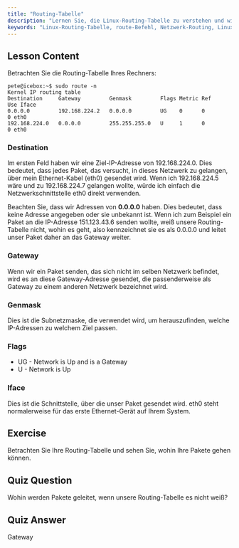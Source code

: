 ```yaml
---
title: "Routing-Tabelle"
description: "Lernen Sie, die Linux-Routing-Tabelle zu verstehen und wie Pakete mit dem route-Befehl geroutet werden. Erkunden Sie Ziele, Gateways und Schnittstellen für Netzwerk-Grundlagen."
keywords: "Linux-Routing-Tabelle, route-Befehl, Netzwerk-Routing, Linux-Netzwerk, Linux für Anfänger, Linux-Tutorial, Netzwerk-Anleitung"
---
```


## Lesson Content

Betrachten Sie die Routing-Tabelle Ihres Rechners:

```plaintext
pete@icebox:~$ sudo route -n
Kernel IP routing table
Destination     Gateway         Genmask         Flags Metric Ref    Use Iface
0.0.0.0         192.168.224.2   0.0.0.0         UG    0      0        0 eth0
192.168.224.0   0.0.0.0         255.255.255.0   U     1      0        0 eth0
```

### Destination

Im ersten Feld haben wir eine Ziel-IP-Adresse von 192.168.224.0. Dies bedeutet, dass jedes Paket, das versucht, in dieses Netzwerk zu gelangen, über mein Ethernet-Kabel (eth0) gesendet wird. Wenn ich 192.168.224.5 wäre und zu 192.168.224.7 gelangen wollte, würde ich einfach die Netzwerkschnittstelle eth0 direkt verwenden.

Beachten Sie, dass wir Adressen von **0.0.0.0** haben. Dies bedeutet, dass keine Adresse angegeben oder sie unbekannt ist. Wenn ich zum Beispiel ein Paket an die IP-Adresse 151.123.43.6 senden wollte, weiß unsere Routing-Tabelle nicht, wohin es geht, also kennzeichnet sie es als 0.0.0.0 und leitet unser Paket daher an das Gateway weiter.

### Gateway

Wenn wir ein Paket senden, das sich nicht im selben Netzwerk befindet, wird es an diese Gateway-Adresse gesendet, die passenderweise als Gateway zu einem anderen Netzwerk bezeichnet wird.

### Genmask

Dies ist die Subnetzmaske, die verwendet wird, um herauszufinden, welche IP-Adressen zu welchem Ziel passen.

### Flags

- UG - Network is Up and is a Gateway
- U - Network is Up

### Iface

Dies ist die Schnittstelle, über die unser Paket gesendet wird. eth0 steht normalerweise für das erste Ethernet-Gerät auf Ihrem System.

## Exercise

Betrachten Sie Ihre Routing-Tabelle und sehen Sie, wohin Ihre Pakete gehen können.

## Quiz Question

Wohin werden Pakete geleitet, wenn unsere Routing-Tabelle es nicht weiß?

## Quiz Answer

Gateway
